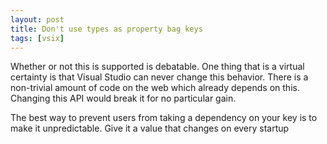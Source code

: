 ```yaml
---
layout: post
title: Don't use types as property bag keys
tags: [vsix]
---
```


Whether or not this is supported is debatable.  One thing that is a virtual certainty is that Visual Studio can never change this behavior.  There is a non-trivial amount of code on the web which already depends on this.  Changing this API would break it for no particular gain.

The best way to prevent users from taking a dependency on your key is to make it unpredictable.  Give it a value that changes on every startup


